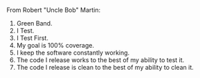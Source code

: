 From Robert "Uncle Bob" Martin:

1. Green Band.
2. I Test.
3. I Test First.
4. My goal is 100% coverage.
5. I keep the software constantly working.
6. The code I release works to the best of my ability to test it.
7. The code I release is clean to the best of my ability to clean it.
